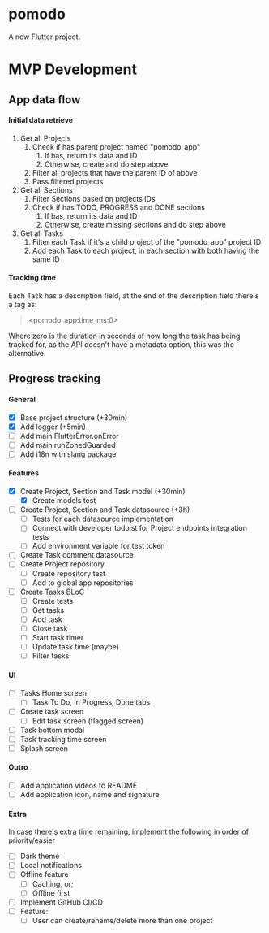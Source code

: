 # pomodo

A new Flutter project.

# MVP Development

## App data flow

#### Initial data retrieve

1. Get all Projects
   1. Check if has parent project named "pomodo_app"
      1. If has, return its data and ID
      2. Otherwise, create and do step above
   2. Filter all projects that have the parent ID of above
   3. Pass filtered projects
2. Get all Sections
   1. Filter Sections based on projects IDs
   2. Check if has TODO, PROGRESS and DONE sections
      1. If has, return its data and ID
      2. Otherwise, create missing sections and do step above
3. Get all Tasks
   1. Filter each Task if it's a child project of the "pomodo_app" project ID
   2. Add each Task to each project, in each section with both having the same ID

#### Tracking time

Each Task has a description field, at the end of the description field there's a tag as:

> <pomodo_app:time_ms:0>

Where zero is the duration in seconds of how long the task has being tracked for, as the API doesn't have a metadata option, this was the alternative.

## Progress tracking

#### General

- [x] Base project structure (+30min)
- [x] Add logger (+5min)
- [ ] Add main FlutterError.onError
- [ ] Add main runZonedGuarded
- [ ] Add i18n with slang package

#### Features

- [x] Create Project, Section and Task model (+30min)
  - [x] Create models test
- [ ] Create Project, Section and Task datasource (+3h)
  - [ ] Tests for each datasource implementation
  - [ ] Connect with developer todoist for Project endpoints integration tests
  - [ ] Add environment variable for test token
- [ ] Create Task comment datasource
- [ ] Create Project repository
  - [ ] Create repository test
  - [ ] Add to global app repositories
- [ ] Create Tasks BLoC
  - [ ] Create tests
  - [ ] Get tasks
  - [ ] Add task
  - [ ] Close task
  - [ ] Start task timer
  - [ ] Update task time (maybe)
  - [ ] Filter tasks

#### UI

- [ ] Tasks Home screen
  - [ ] Task To Do, In Progress, Done tabs
- [ ] Create task screen
  - [ ] Edit task screen (flagged screen)
- [ ] Task bottom modal
- [ ] Task tracking time screen
- [ ] Splash screen

#### Outro

- [ ] Add application videos to README
- [ ] Add application icon, name and signature

#### Extra

In case there's extra time remaining, implement the following in order of priority/easier

- [ ] Dark theme
- [ ] Local notifications
- [ ] Offline feature
  - [ ] Caching, or;
  - [ ] Offline first
- [ ] Implement GitHub CI/CD
- [ ] Feature:
  - [ ] User can create/rename/delete more than one project
